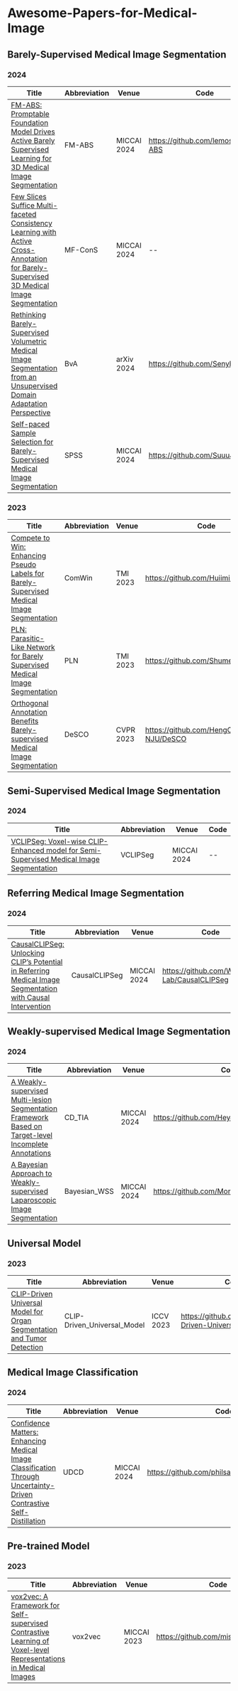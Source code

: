 # Awesome-Papers-for-Medical-Image

## Barely-Supervised Medical Image Segmentation
### 2024
| Title | Abbreviation | Venue | Code |
|-----|-----|-----|-----|
| [FM-ABS: Promptable Foundation Model Drives Active Barely Supervised Learning for 3D Medical Image Segmentation](https://papers.miccai.org/miccai-2024/paper/0050_paper.pdf) | FM-ABS | MICCAI 2024 | https://github.com/lemoshu/FM-ABS |
| [Few Slices Suffice Multi-faceted Consistency Learning with Active Cross-Annotation for Barely-Supervised 3D Medical Image Segmentation](https://link.springer.com/chapter/10.1007/978-3-031-72120-5_27) | MF-ConS | MICCAI 2024 | -- |
| [Rethinking Barely-Supervised Volumetric Medical Image Segmentation from an Unsupervised Domain Adaptation Perspective](https://arxiv.org/abs/2405.09777) | BvA | arXiv 2024 | https://github.com/Senyh/BvA |
| [Self-paced Sample Selection for Barely-Supervised Medical Image Segmentation](https://link.springer.com/chapter/10.1007/978-3-031-72114-4_56) | SPSS | MICCAI 2024 | https://github.com/SuuuJM/SPSS |


### 2023
| Title | Abbreviation | Venue | Code |
|-----|-----|-----|-----|
| [Compete to Win: Enhancing Pseudo Labels for Barely-Supervised Medical Image Segmentation](https://ieeexplore.ieee.org/document/10132102) | ComWin | TMI 2023 | https://github.com/Huiimin5/comwin |
| [PLN: Parasitic-Like Network for Barely Supervised Medical Image Segmentation](https://ieeexplore.ieee.org/document/9906305) | PLN | TMI 2023 | https://github.com/ShumengLI/PLN |
| [Orthogonal Annotation Benefits Barely-supervised Medical Image Segmentation](https://openaccess.thecvf.com/content/CVPR2023/papers/Cai_Orthogonal_Annotation_Benefits_Barely-Supervised_Medical_Image_Segmentation_CVPR_2023_paper.pdf) | DeSCO | CVPR 2023 | https://github.com/HengCai-NJU/DeSCO |


## Semi-Supervised Medical Image Segmentation
### 2024
| Title | Abbreviation | Venue | Code |
|-----|-----|-----|-----|
| [VCLIPSeg: Voxel-wise CLIP-Enhanced model for Semi-Supervised Medical Image Segmentation](https://papers.miccai.org/miccai-2024/paper/1949_paper.pdf) | VCLIPSeg | MICCAI 2024 | -- |


## Referring Medical Image Segmentation
### 2024
| Title | Abbreviation | Venue | Code |
|-----|-----|-----|-----|
| [CausalCLIPSeg: Unlocking CLIP’s Potential in Referring Medical Image Segmentation with Causal Intervention](https://papers.miccai.org/miccai-2024/paper/3127_paper.pdf) | CausalCLIPSeg | MICCAI 2024 | https://github.com/WUTCM-Lab/CausalCLIPSeg |

## Weakly-supervised Medical Image Segmentation
### 2024
| Title | Abbreviation | Venue | Code |
|-----|-----|-----|-----|
| [A Weakly-supervised Multi-lesion Segmentation Framework Based on Target-level Incomplete Annotations](https://papers.miccai.org/miccai-2024/paper/1747_paper.pdf) | CD_TIA | MICCAI 2024 | https://github.com/HeyJGJu/CD_TIA |
| [A Bayesian Approach to Weakly-supervised Laparoscopic Image Segmentation](https://papers.miccai.org/miccai-2024/paper/0219_paper.pdf) | Bayesian_WSS | MICCAI 2024 | https://github.com/MoriLabNU/Bayesian_WSS |

## Universal Model
### 2023
| Title | Abbreviation | Venue | Code |
|-----|-----|-----|-----|
| [CLIP-Driven Universal Model for Organ Segmentation and Tumor Detection](https://openaccess.thecvf.com/content/ICCV2023/papers/Liu_CLIP-Driven_Universal_Model_for_Organ_Segmentation_and_Tumor_Detection_ICCV_2023_paper.pdf) | CLIP-Driven_Universal_Model | ICCV 2023 | https://github.com/ljwztc/CLIP-Driven-Universal-Model |

## Medical Image Classification
### 2024
| Title | Abbreviation | Venue | Code |
|-----|-----|-----|-----|
| [Confidence Matters: Enhancing Medical Image Classification Through Uncertainty-Driven Contrastive Self-Distillation](https://papers.miccai.org/miccai-2024/paper/1765_paper.pdf) | UDCD | MICCAI 2024 | https://github.com/philsaurabh/UDCD_MICCAI |

## Pre-trained Model
### 2023
| Title | Abbreviation | Venue | Code |
|-----|-----|-----|-----|
| [vox2vec: A Framework for Self-supervised Contrastive Learning of Voxel-level Representations in Medical Images](https://link.springer.com/chapter/10.1007/978-3-031-43907-0_58) | vox2vec | MICCAI 2023 | https://github.com/mishgon/vox2vec |
